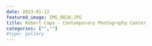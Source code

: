 ```yaml
---
date: 2023-01-12
featured_image: IMG_0828.JPG
title: Robert Capa - Contemporary Photography Center
categories: ["",""]
#type: gallery
---
```

